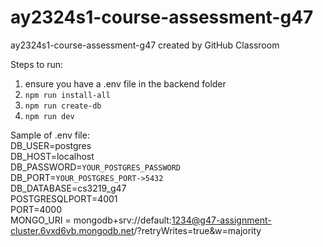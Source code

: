 # ay2324s1-course-assessment-g47
ay2324s1-course-assessment-g47 created by GitHub Classroom

Steps to run:
1. ensure you have a .env file in the backend folder
2. `npm run install-all`
3. `npm run create-db`
4. `npm run dev`

Sample of .env file:   
DB_USER=postgres   
DB_HOST=localhost   
DB_PASSWORD=`YOUR_POSTGRES_PASSWORD`   
DB_PORT=`YOUR_POSTGRES_PORT->5432`   
DB_DATABASE=cs3219_g47   
POSTGRESQLPORT=4001   
PORT=4000   
MONGO_URI = mongodb+srv://default:1234@g47-assignment-cluster.6vxd6vb.mongodb.net/?retryWrites=true&w=majority   
